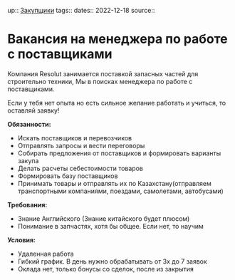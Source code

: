 up:: [Закупщики](Закупщики.md)
tags:: 
dates:: 2022-12-18
source::

# Вакансия на менеджера по работе с поставщиками

Компания Resolut занимается поставкой запасных частей для строительно техники, Мы в поисках менеджера по работе с поставщиками.

Если у тебя нет опыта но есть сильное желание работать и учиться, то оставляй заявку!

**Обязанности:**

-   Искать поставщиков и перевозчиков
-   Отправлять запросы и вести переговоры
-   Собирать предложения от поставщиков и формировать варианты закупа
-   Делать расчеты себестоимости товаров
-   Формировать базу поставщиков
-   Принимать товары и отправлять их по Казахстану(отправляем транспортными компаниями, поездами, самолетами, автобусами)

**Требования:**

-   Знание Английского (Знание китайского будет плюсом)
-   Понимание в запчастях, хотя бы общее. Если нет, то научим

**Условия:**

-   Удаленная работа
-   Гибкий график. В день нужно обрабатывать от 3х до 7 заявок
-   Оклада нет, только бонусы со сделок, после из закрытия
